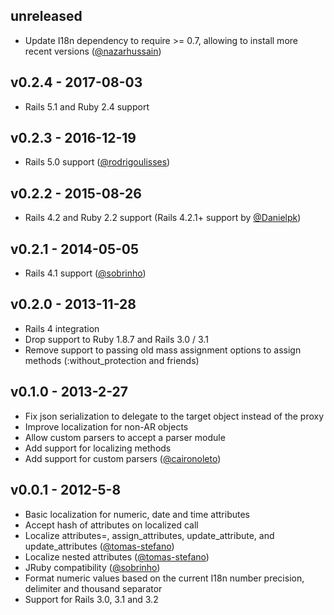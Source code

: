 ## unreleased

* Update I18n dependency to require >= 0.7, allowing to install more recent versions ([@nazarhussain](https://github.com/nazarhussain))

## v0.2.4 - 2017-08-03

* Rails 5.1 and Ruby 2.4 support

## v0.2.3 - 2016-12-19

* Rails 5.0 support ([@rodrigoulisses](https://github.com/rodrigoulisses))

## v0.2.2 - 2015-08-26

* Rails 4.2 and Ruby 2.2 support (Rails 4.2.1+ support by [@Danielpk](https://github.com/Danielpk))

## v0.2.1 - 2014-05-05

* Rails 4.1 support ([@sobrinho](https://github.com/sobrinho))

## v0.2.0 - 2013-11-28

* Rails 4 integration
* Drop support to Ruby 1.8.7 and Rails 3.0 / 3.1
* Remove support to passing old mass assignment options to assign methods (:without_protection and friends)

## v0.1.0 - 2013-2-27

* Fix json serialization to delegate to the target object instead of the proxy
* Improve localization for non-AR objects
* Allow custom parsers to accept a parser module
* Add support for localizing methods
* Add support for custom parsers ([@caironoleto](https://github.com/caironoleto))

## v0.0.1 - 2012-5-8

* Basic localization for numeric, date and time attributes
* Accept hash of attributes on localized call
* Localize attributes=, assign_attributes, update_attribute, and update_attributes ([@tomas-stefano](https://github.com/tomas-stefano))
* Localize nested attributes ([@tomas-stefano](https://github.com/tomas-stefano))
* JRuby compatibility ([@sobrinho](https://github.com/sobrinho))
* Format numeric values based on the current I18n number precision, delimiter and thousand separator
* Support for Rails 3.0, 3.1 and 3.2
